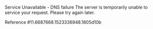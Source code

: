 Service Unavailable - DNS failure The server is temporarily unable to service your request. Please try again later.

Reference #11.6687668.1523336948.1805d10b